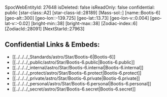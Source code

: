 ﻿---
location:
- 13.73
- 139.725
- 300
tags:
- astro/Star
type: Star
---

SpocWebEntityId: 27648
isDeleted: false
isReadOnly: false
confidential: public
[star-class::A2]
[star-class-id::28189]
[Mass-sol::]
[name::Bootis-6]
[geo-alt::300]
[geo-lon::-139.725]
[geo-lat::13.73]
[geo-lon-v::0.004]
[geo-lat-v::-0.02]
[bright-min::38]
[bright-max::38]
[Zodiac-index::6]
[ZodiacId::28091]
[NextStarId::27963]



## Confidential Links & Embeds: 
- [[../../../_Standards/astro/Star/Bootis-6|Bootis-6]] 
- [[../../../_public/astro/Star/Bootis-6.public|Bootis-6.public]] 
- [[../../../_internal/astro/Star/Bootis-6.internal|Bootis-6.internal]] 
- [[../../../_protect/astro/Star/Bootis-6.protect|Bootis-6.protect]] 
- [[../../../_private/astro/Star/Bootis-6.private|Bootis-6.private]] 
- [[../../../_personal/astro/Star/Bootis-6.personal|Bootis-6.personal]] 
- [[../../../_secret/astro/Star/Bootis-6.secret|Bootis-6.secret]]

